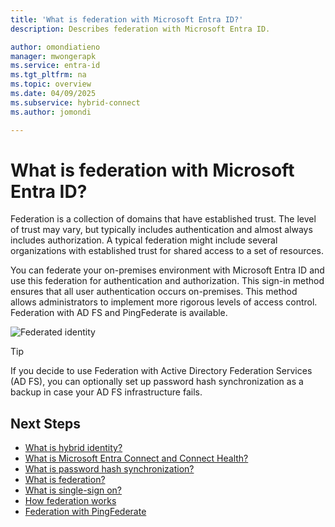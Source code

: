 ```yaml
---
title: 'What is federation with Microsoft Entra ID?'
description: Describes federation with Microsoft Entra ID.

author: omondiatieno
manager: mwongerapk
ms.service: entra-id
ms.tgt_pltfrm: na
ms.topic: overview
ms.date: 04/09/2025
ms.subservice: hybrid-connect
ms.author: jomondi

---
```


# What is federation with Microsoft Entra ID?

Federation is a collection of domains that have established trust. The level of trust may vary, but typically includes authentication and almost always includes authorization. A typical federation might include several organizations with established trust for shared access to a set of resources.

You can federate your on-premises environment with Microsoft Entra ID and use this federation for authentication and authorization. This sign-in method ensures that all user authentication occurs on-premises. This method allows administrators to implement more rigorous levels of access control. Federation with AD FS and PingFederate is available.

![Federated identity](~/identity/hybrid/media/whatis-hybrid-identity/federated-identity.png)


> [!TIP]
> If you decide to use Federation with Active Directory Federation Services (AD FS), you can optionally set up password hash synchronization as a backup in case your AD FS infrastructure fails.


## Next Steps

- [What is hybrid identity?](./../whatis-hybrid-identity.md)
- [What is Microsoft Entra Connect and Connect Health?](whatis-azure-ad-connect.md)
- [What is password hash synchronization?](whatis-phs.md)
- [What is federation?](whatis-fed.md)
- [What is single-sign on?](how-to-connect-sso.md)
- [How federation works](how-to-connect-fed-whatis.md)
- [Federation with PingFederate](how-to-connect-install-custom.md#configuring-federation-with-pingfederate)
